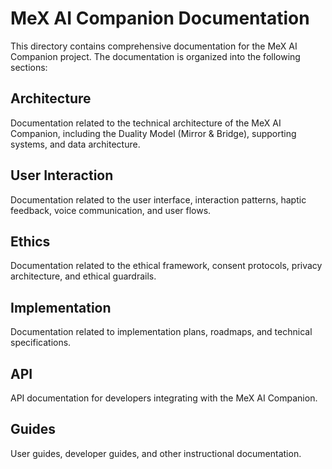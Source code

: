 # MeX AI Companion Documentation

This directory contains comprehensive documentation for the MeX AI Companion project. The documentation is organized into the following sections:

## Architecture
Documentation related to the technical architecture of the MeX AI Companion, including the Duality Model (Mirror & Bridge), supporting systems, and data architecture.

## User Interaction
Documentation related to the user interface, interaction patterns, haptic feedback, voice communication, and user flows.

## Ethics
Documentation related to the ethical framework, consent protocols, privacy architecture, and ethical guardrails.

## Implementation
Documentation related to implementation plans, roadmaps, and technical specifications.

## API
API documentation for developers integrating with the MeX AI Companion.

## Guides
User guides, developer guides, and other instructional documentation.
